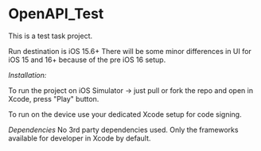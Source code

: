 # OpenAPI_Test

This is a test task project.

Run destination is iOS 15.6+
There will be some minor differences in UI for iOS 15 and 16+ because of the pre iOS 16 setup.

*Installation:*

To run the project on iOS Simulator -> just pull or fork the repo and open in Xcode, press "Play" button.

To run on the device use your dedicated Xcode setup for code signing.

*Dependencies*
No 3rd party dependencies used. Only the frameworks available for developer in Xcode by default.
